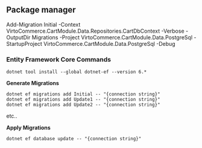 
## Package manager 
Add-Migration Initial -Context VirtoCommerce.CartModule.Data.Repositories.CartDbContext  -Verbose -OutputDir Migrations -Project VirtoCommerce.CartModule.Data.PostgreSql -StartupProject VirtoCommerce.CartModule.Data.PostgreSql  -Debug



### Entity Framework Core Commands
```
dotnet tool install --global dotnet-ef --version 6.*
```

**Generate Migrations**

```
dotnet ef migrations add Initial -- "{connection string}"
dotnet ef migrations add Update1 -- "{connection string}"
dotnet ef migrations add Update2 -- "{connection string}"
```

etc..

**Apply Migrations**

`dotnet ef database update -- "{connection string}"`
